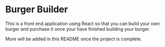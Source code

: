 # Burger Builder

This is a front end application using React so that you can build your
own burger and purchase it once your have finished building your burger.

More will be added in this README once the project is complete.